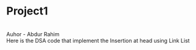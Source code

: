 # Project1
<br>
Auhor - Abdur Rahim 
<br>
Here is the DSA code that implement the Insertion at head using Link List
